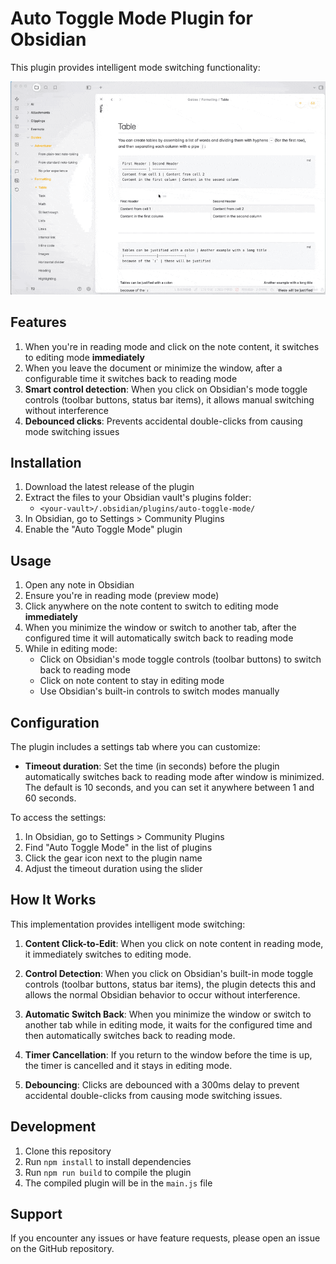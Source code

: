# Auto Toggle Mode Plugin for Obsidian
This plugin provides intelligent mode switching functionality:

![auto-editing-mode](auto-editing-mode.gif)

## Features

1. When you're in reading mode and click on the note content, it switches to editing mode **immediately**
2. When you leave the document or minimize the window, after a configurable time it switches back to reading mode
3. **Smart control detection**: When you click on Obsidian's mode toggle controls (toolbar buttons, status bar items), it allows manual switching without interference
4. **Debounced clicks**: Prevents accidental double-clicks from causing mode switching issues

## Installation

1. Download the latest release of the plugin
2. Extract the files to your Obsidian vault's plugins folder:
   - `<your-vault>/.obsidian/plugins/auto-toggle-mode/`
3. In Obsidian, go to Settings > Community Plugins
4. Enable the "Auto Toggle Mode" plugin

## Usage

1. Open any note in Obsidian
2. Ensure you're in reading mode (preview mode)
3. Click anywhere on the note content to switch to editing mode **immediately**
4. When you minimize the window or switch to another tab, after the configured time it will automatically switch back to reading mode
5. While in editing mode:
   - Click on Obsidian's mode toggle controls (toolbar buttons) to switch back to reading mode
   - Click on note content to stay in editing mode
   - Use Obsidian's built-in controls to switch modes manually

## Configuration

The plugin includes a settings tab where you can customize:

- **Timeout duration**: Set the time (in seconds) before the plugin automatically switches back to reading mode after window is minimized. The default is 10 seconds, and you can set it anywhere between 1 and 60 seconds.

To access the settings:
1. In Obsidian, go to Settings > Community Plugins
2. Find "Auto Toggle Mode" in the list of plugins
3. Click the gear icon next to the plugin name
4. Adjust the timeout duration using the slider

## How It Works

This implementation provides intelligent mode switching:

1. **Content Click-to-Edit**: When you click on note content in reading mode, it immediately switches to editing mode.

2. **Control Detection**: When you click on Obsidian's built-in mode toggle controls (toolbar buttons, status bar items), the plugin detects this and allows the normal Obsidian behavior to occur without interference.

3. **Automatic Switch Back**: When you minimize the window or switch to another tab while in editing mode, it waits for the configured time and then automatically switches back to reading mode.

4. **Timer Cancellation**: If you return to the window before the time is up, the timer is cancelled and it stays in editing mode.

5. **Debouncing**: Clicks are debounced with a 300ms delay to prevent accidental double-clicks from causing mode switching issues.

## Development

1. Clone this repository
2. Run `npm install` to install dependencies
3. Run `npm run build` to compile the plugin
4. The compiled plugin will be in the `main.js` file

## Support

If you encounter any issues or have feature requests, please open an issue on the GitHub repository.
